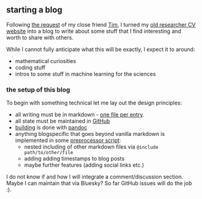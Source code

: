
## starting a blog

Following [the request](https://bsky.app/profile/imtd.bsky.social/post/3ldr7e5ge722x) of my close friend [Tim](https://www.trdavidson.com), I turned my [old researcher CV website](https://argmin.xyz/_old) into a blog to write about some stuff that I find interesting and worth to share with others.

While I cannot fully anticipate what this will be exactly, I expect it to around:

- mathematical curiosities
- coding stuff
- intros to some stuff in machine learning for the sciences

### the setup of this blog

To begin with something technical let me lay out the design principles:

- all writing must be in markdown - [one file per entry](https://github.com/jonkhler/blog/tree/main/entries).
- all state must be maintained in [GitHub](https://github.com/jonkhler/blog/)
- [building](https://github.com/jonkhler/blog/tree/main/Makefile) is done with [pandoc](https://pandoc.org/)
- anything blogspecific that goes beyond vanilla markdown is implemented in some [preprocessor script](https://github.com/jonkhler/blog/tree/main/mdcat.py):
    - nested including of other markdown files via `@include path/to/other/file`
    - adding adding timestamps to blog posts
    - maybe further features (adding social links etc.)

I do not know if and how I will integrate a comment/discussion section. Maybe I can maintain that via Bluesky? So far GitHub issues will do the job :).
